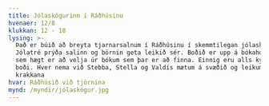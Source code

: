 ```yaml
---
title: Jólaskógurinn í Ráðhúsinu
hvenaer: 12/8
klukkan: 12 - 18
lysing: >-
  Það er búið að breyta tjarnarsalnum í Ráðhúsinu í skemmtilegan jólaskóg.
  Jólatré prýða salinn og börnin geta leikið sér. Boðið er upp á bókahorn þar
  sem hægt er að velja úr bókum sem þar er að finna. Einnig eru alls kyns spil í
  boði. Hver nema við Stebba, Stella og Valdís mætum á svæðið og leikum við
  krakkana
hvar: Ráðhúsið við tjörnina
mynd: /myndir/jólaskógur.jpg
---
```


